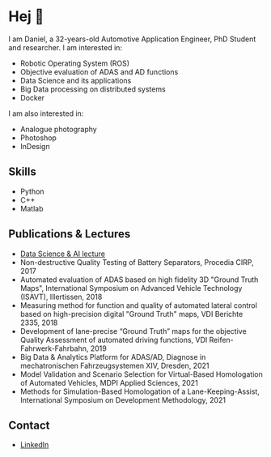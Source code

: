 # Hej 👋
I am Daniel, a 32-years-old Automotive Application Engineer, PhD Student and researcher. I am interested in: 

- Robotic Operating System (ROS)
- Objective evaluation of ADAS and AD functions
- Data Science and its applications
- Big Data processing on distributed systems
- Docker

I am also interested in:
- Analogue photography
- Photoshop
- InDesign

## Skills
- Python
- C++
- Matlab

## Publications & Lectures
- [Data Science & AI lecture](https://github.com/lnxdxC/DSAI)
-	Non-destructive Quality Testing of Battery Separators, Procedia CIRP, 2017
-	Automated evaluation of ADAS based on high fidelity 3D "Ground Truth Maps", International Symposium on Advanced Vehicle Technology (ISAVT), Illertissen, 2018
-	Measuring method for function and quality of automated lateral control based on high-precision digital "Ground Truth" maps, VDI Berichte 2335, 2018
-	Development of lane-precise “Ground Truth” maps for the objective Quality Assessment of automated driving functions, VDI Reifen-Fahrwerk-Fahrbahn, 2019
-	Big Data & Analytics Platform for ADAS/AD, Diagnose in mechatronischen Fahrzeugsystemen XIV, Dresden, 2021
-	Model Validation and Scenario Selection for Virtual-Based Homologation of Automated Vehicles, MDPI Applied Sciences, 2021
-	Methods for Simulation-Based Homologation of a Lane-Keeping-Assist, International Symposium on Development Methodology, 2021

## Contact
- [LinkedIn](https://www.linkedin.com/in/daniel-schneider-39198b160/)
